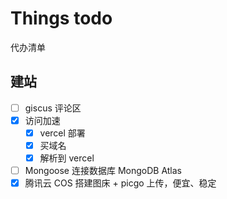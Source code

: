# Things todo

代办清单

## 建站

- [ ] giscus 评论区
- [x] 访问加速
  - [x] vercel 部署
  - [x] 买域名
  - [x] 解析到 vercel
- [ ] Mongoose 连接数据库 MongoDB Atlas
- [x] 腾讯云 COS 搭建图床 + picgo 上传，便宜、稳定
